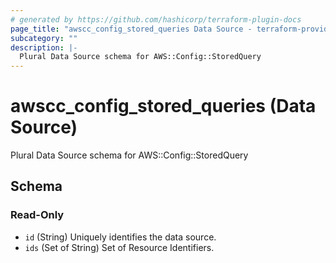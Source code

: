 ```yaml
---
# generated by https://github.com/hashicorp/terraform-plugin-docs
page_title: "awscc_config_stored_queries Data Source - terraform-provider-awscc"
subcategory: ""
description: |-
  Plural Data Source schema for AWS::Config::StoredQuery
---
```


# awscc_config_stored_queries (Data Source)

Plural Data Source schema for AWS::Config::StoredQuery



<!-- schema generated by tfplugindocs -->
## Schema

### Read-Only

- `id` (String) Uniquely identifies the data source.
- `ids` (Set of String) Set of Resource Identifiers.
